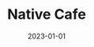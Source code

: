---
title: "Native Cafe"
date: 2023-01-01
cover: false
images:
  - {alt: "Test", url: "/assets/img/projects/native-cafe/card1.jpg"}
  - {alt: "Test2", url: "/assets/img/projects/native-cafe/card2.jpg"}
  - {alt: "Test3", url: "/assets/img/projects/native-cafe/card3.jpg"}
---